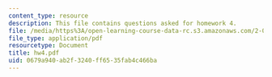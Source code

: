 ```yaml
---
content_type: resource
description: This file contains questions asked for homework 4.
file: /media/https%3A/open-learning-course-data-rc.s3.amazonaws.com/2-011-introduction-to-ocean-science-and-engineering-spring-2006/0679a940ab2f3240ff6535fab4c466ba_hw4.pdf
file_type: application/pdf
resourcetype: Document
title: hw4.pdf
uid: 0679a940-ab2f-3240-ff65-35fab4c466ba
---
```

